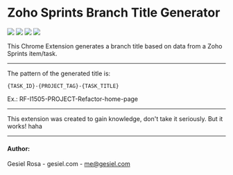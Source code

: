 # Zoho Sprints Branch Title Generator

![](https://img.shields.io/chrome-web-store/price/ambcebkhpiijcbclphlnpfhklagkdmfa?label=free)
![](https://img.shields.io/chrome-web-store/rating/ambcebkhpiijcbclphlnpfhklagkdmfa)
![](https://img.shields.io/chrome-web-store/users/ambcebkhpiijcbclphlnpfhklagkdmfa)
![](https://img.shields.io/chrome-web-store/v/ambcebkhpiijcbclphlnpfhklagkdmfa)


This Chrome Extension generates a branch title based on data from a Zoho Sprints item/task.

------

The pattern of the generated title is:

`{TASK_ID}-{PROJECT_TAG}-{TASK_TITLE}`

Ex.: RF-I1505-PROJECT-Refactor-home-page

------

This extension was created to gain knowledge, don't take it seriously. But it works! haha

------

#### Author:
Gesiel Rosa - gesiel.com - me@gesiel.com
